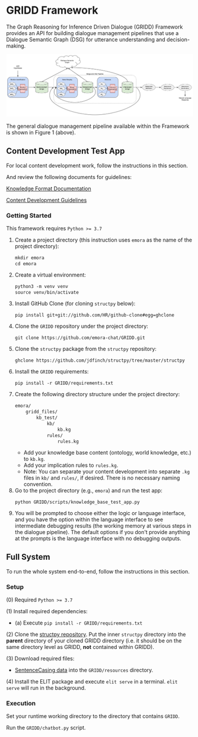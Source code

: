 # GRIDD Framework

The Graph Reasoning for Inference Driven Dialogue (GRIDD) Framework provides an API 
for building dialogue management pipelines that use a Dialogue Semantic Graph (DSG) for 
utterance understanding and decision-making.

![](docs/img/gridd_diagram.svg)

The general dialogue management pipeline available within the Framework 
is shown in Figure 1 (above).  

## Content Development Test App

For local content development work, follow the instructions in this section.

And review the following documents for guidelines:

[Knowledge Format Documentation](https://docs.google.com/document/d/1mfdZIY09JwZ-DN4eBmIpxQ9phItEbrJqD5d1QtFKBN8/edit?usp=sharing)

[Content Development Guidelines](https://github.com/emora-chat/knowledge_graph/wiki)

### Getting Started

This framework requires `Python >= 3.7`

1. Create a project directory (this instruction uses `emora` as the name of the project directory):
   ```
   mkdir emora
   cd emora
   ```
1. Create a virtual environment:
   ```
   python3 -m venv venv
   source venv/bin/activate
   ```
1. Install GitHub Clone (for cloning `structpy` below):
   ```
   pip install git+git://github.com/HR/github-clone#egg=ghclone
   ```
1. Clone the `GRIDD` repository under the project directory:
   ```
   git clone https://github.com/emora-chat/GRIDD.git
   ```
1. Clone the `structpy` package from the `structpy` repository:
   ```
   ghclone https://github.com/jdfinch/structpy/tree/master/structpy
   ```
1. Install the `GRIDD` requirements:
   ```
   pip install -r GRIDD/requirements.txt
   ```
1. Create the following directory structure under the project directory:
   ```
   emora/
       gridd_files/
           kb_test/
               kb/
                   kb.kg
               rules/
                   rules.kg
   ```
   * Add your knowledge base content (ontology, world knowledge, etc.) to `kb.kg`.
   * Add your implication rules to `rules.kg`.
   * Note: You can separate your content development into separate `.kg` files in `kb/` and `rules/`, if desired. There is no necessary naming convention.
1. Go to the project directory (e.g., `emora`) and run the test app:
   ```
   python GRIDD/scripts/knowledge_base_test_app.py
   ```
1. You will be prompted to choose either the logic or language interface, and you have the option within the language interface to see intermediate debugging results (the working memory at various steps in the dialogue pipeline). The default options if you don't provide anything at the prompts is the language interface with no debugging outputs.

## Full System

To run the whole system end-to-end, follow the instructions in this section.

### Setup

(0) Required `Python >= 3.7`

(1) Install required dependencies:

* (a) Execute `pip install -r GRIDD/requirements.txt`

(2) Clone the [structpy repository](https://github.com/jdfinch/structpy). 
Put the inner `structpy` directory into the **parent** directory of your cloned GRIDD directory 
(i.e. it should be on the same directory level as GRIDD, **not** contained within GRIDD).

(3) Download required files:

* [SentenceCasing data](https://github.com/nreimers/truecaser/releases/download/v1.0/english_distributions.obj.zip)
into the `GRIDD/resources` directory.

(4) Install the ELIT package and execute `elit serve` in a terminal. 
`elit serve` will run in the background.

### Execution

Set your runtime working directory to the directory that contains `GRIDD`.

Run the `GRIDD/chatbot.py` script.